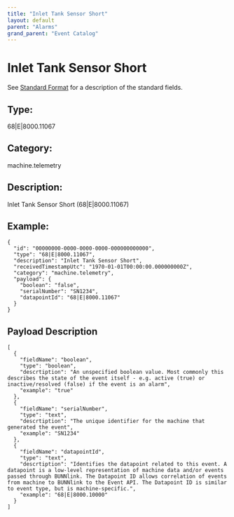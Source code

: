 ```yaml
---
title: "Inlet Tank Sensor Short"
layout: default
parent: "Alarms"
grand_parent: "Event Catalog"
---
```


# Inlet Tank Sensor Short

See [Standard Format](/event-subscriptions/event-format) for a description of the standard fields.

## Type:

68\|E\|8000.11067

## Category:

machine.telemetry

## Description: 

Inlet Tank Sensor Short (68\|E\|8000.11067)

## Example:

```
{
  "id": "00000000-0000-0000-0000-000000000000",
  "type": "68|E|8000.11067",
  "description": "Inlet Tank Sensor Short",
  "receivedTimestampUtc": "1970-01-01T00:00:00.000000000Z",
  "category": "machine.telemetry",
  "payload": {
    "boolean": "false",
    "serialNumber": "SN1234",
    "datapointId": "68|E|8000.11067"
  }
}
```

## Payload Description

```
[
  {
    "fieldName": "boolean",
    "type": "boolean",
    "descrtiption": "An unspecified boolean value. Most commonly this describes the state of the event itself - e.g. active (true) or inactive/resolved (false) if the event is an alarm",
    "example": "true"
  },
  {
    "fieldName": "serialNumber",
    "type": "text",
    "descrtiption": "The unique identifier for the machine that generated the event",
    "example": "SN1234"
  },
  {
    "fieldName": "datapointId",
    "type": "text",
    "descrtiption": "Identifies the datapoint related to this event. A datapoint is a low-level representation of machine data and/or events passed through BUNNlink. The Datapoint ID allows correlation of events from machine to BUNNlink to the Event API. The Datapoint ID is similar to event type, but is machine-specific.",
    "example": "68|E|8000.10000"
  }
]
```

